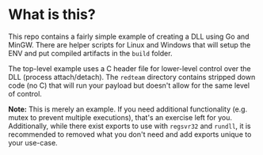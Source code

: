 # What is this?

This repo contains a fairly simple example of creating a DLL using Go
and MinGW. There are helper scripts for Linux and Windows that will
setup the ENV and put compiled artifacts in the `build` folder.

The top-level example uses a C header file for lower-level control
over the DLL (process attach/detach). The `redteam` directory contains
stripped down code (no C) that will run your payload but doesn't allow
for the same level of control.

**Note:** This is merely an example. If you need additional
functionality (e.g. mutex to prevent multiple executions), that's an
exercise left for you. Additionally, while there exist exports to use
with `regsvr32` and `rundll`, it is recommended to removed what you
don't need and add exports unique to your use-case.
